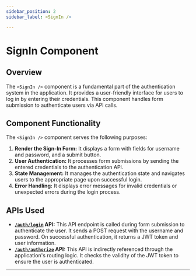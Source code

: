 ```yaml
---
sidebar_position: 2
sidebar_label: <SignIn />

---
```

# SignIn Component
## Overview
The `<SignIn />` component is a fundamental part of the authentication system in the application. It provides a user-friendly interface for users to log in by entering their credentials. This component handles form submission to authenticate users via API calls.

## Component Functionality
The `<SignIn />` component serves the following purposes:
1. **Render the Sign-In Form:** It displays a form with fields for username and password, and a submit button.
2. **User Authentication:** It processes form submissions by sending the entered credentials to the authentication API.
3. **State Management:** It manages the authentication state and navigates users to the appropriate page upon successful login.
4. **Error Handling:** It displays error messages for invalid credentials or unexpected errors during the login process.

## APIs Used
- **[`/auth/login`](/docs/arculus-api/Auth#post-login) API:** This API endpoint is called during form submission to authenticate the user. It sends a POST request with the username and password. On successful authentication, it returns a JWT token and user information.
- **[`/auth/authorize`](/docs/arculus-api/Auth#get-authorize) API:** This API is indirectly referenced through the application's routing logic. It checks the validity of the JWT token to ensure the user is authenticated.

---

